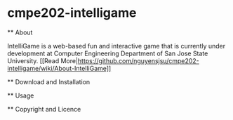# cmpe202-intelligame

** About

IntelliGame is a web-based fun and interactive game that is currently under development at Computer Engineering Department of San Jose State University. [[Read More|https://github.com/nguyensjsu/cmpe202-intelligame/wiki/About-IntelliGame]]

** Download and Installation


** Usage


** Copyright and Licence


